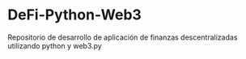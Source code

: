 # DeFi-Python-Web3
Repositorio de desarrollo de aplicación de finanzas descentralizadas utilizando python y web3.py
